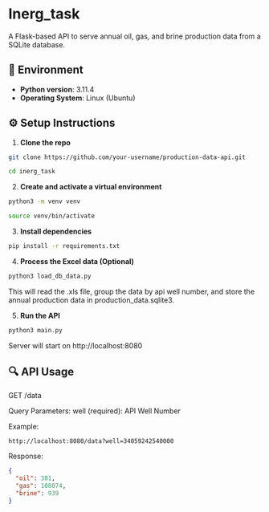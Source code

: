 # Inerg_task
A Flask-based API to serve annual oil, gas, and brine production data from a SQLite database.

## 🧰 Environment
- **Python version**: 3.11.4  
- **Operating System**: Linux (Ubuntu)


## ⚙️ Setup Instructions

1. **Clone the repo**
```bash
git clone https://github.com/your-username/production-data-api.git

cd inerg_task
```

2. **Create and activate a virtual environment**
```bash
python3 -m venv venv

source venv/bin/activate
```

3. **Install dependencies**
```bash
pip install -r requirements.txt
```

4. **Process the Excel data (Optional)**
```bash
python3 load_db_data.py
```
This will read the .xls file, group the data by api well number, and store the annual production data in production_data.sqlite3.

5. **Run the API**
```bash
python3 main.py
```
Server will start on http://localhost:8080


## 🔍 API Usage
GET /data

Query Parameters:
  well (required): API Well Number

Example:
```bash
http://localhost:8080/data?well=34059242540000
```

Response:
```json
{
  "oil": 381,
  "gas": 108074,
  "brine": 939
}
```


